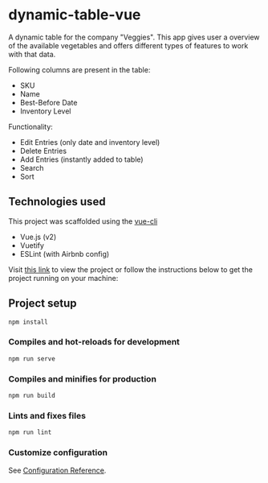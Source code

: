 # dynamic-table-vue

A dynamic table for the company "Veggies". This app gives user a overview of the available vegetables and offers different types of features to work with that data.

Following columns are present in the table:
- SKU
- Name
- Best-Before Date
- Inventory Level

Functionality:
- Edit Entries (only date and inventory level)
- Delete Entries
- Add Entries (instantly added to table)
- Search
- Sort

## Technologies used

This project was scaffolded using the [vue-cli](https://cli.vuejs.org/)

- Vue.js (v2)
- Vuetify
- ESLint (with Airbnb config)

Visit [this link](https://dynamic-table-vue.netlify.app/) to view the project or follow the instructions below to get the project running on your machine:


## Project setup
```
npm install
```

### Compiles and hot-reloads for development
```
npm run serve
```

### Compiles and minifies for production
```
npm run build
```

### Lints and fixes files
```
npm run lint
```

### Customize configuration
See [Configuration Reference](https://cli.vuejs.org/config/).